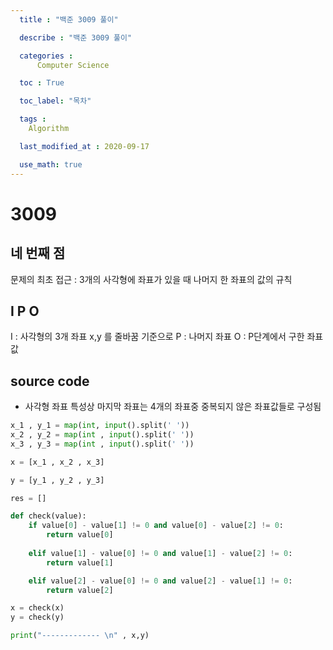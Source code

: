 ```yaml
---
  title : "백준 3009 풀이"

  describe : "백준 3009 풀이"

  categories : 
      Computer Science

  toc : True

  toc_label: "목차"

  tags : 
    Algorithm

  last_modified_at : 2020-09-17

  use_math: true
---
```

# 3009
## 네 번째 점
문제의 최초 접근 : 3개의 사각형에 좌표가 있을 때 나머지 한 좌표의 값의 규칙
## I P O
I : 사각형의 3개 좌표 x,y 를 줄바꿈 기준으로
P : 나머지 좌표 
O : P단계에서 구한 좌표값
## source code

* 사각형 좌표 특성상 마지막 좌표는 4개의 좌표중 중복되지 않은 좌표값들로 구성됨

```python
x_1 , y_1 = map(int, input().split(' '))
x_2 , y_2 = map(int , input().split(' '))
x_3 , y_3 = map(int , input().split(' '))

x = [x_1 , x_2 , x_3]

y = [y_1 , y_2 , y_3]

res = []

def check(value):
    if value[0] - value[1] != 0 and value[0] - value[2] != 0:
        return value[0]
    
    elif value[1] - value[0] != 0 and value[1] - value[2] != 0:
        return value[1]

    elif value[2] - value[0] != 0 and value[2] - value[1] != 0:
        return value[2]

x = check(x)
y = check(y)

print("------------- \n" , x,y)
```

